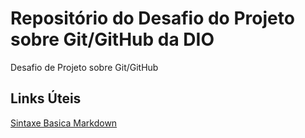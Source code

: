 # Repositório do Desafio do Projeto sobre Git/GitHub da DIO
Desafio de Projeto sobre Git/GitHub

## Links Úteis
[Sintaxe Basica Markdown](https://www.markdownguide.org/basic-syntax/)
